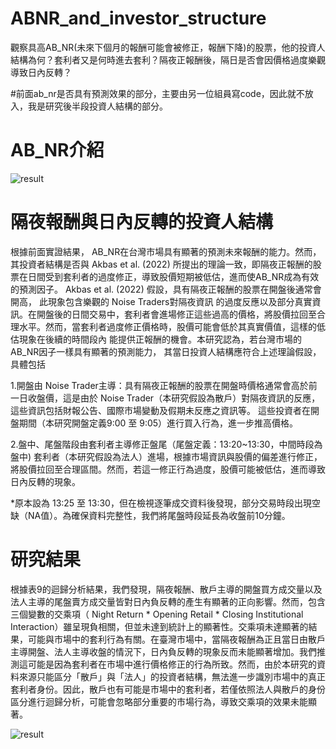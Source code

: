 # ABNR_and_investor_structure
觀察具高AB_NR(未來下個月的報酬可能會被修正，報酬下降)的股票，他的投資人結構為何？套利者又是何時進去套利？隔夜正報酬後，隔日是否會因價格過度樂觀導致日內反轉？

#前面ab_nr是否具有預測效果的部分，主要由另一位組員寫code，因此就不放入，我是研究後半段投資人結構的部分。
# AB_NR介紹

![result](https://i.meee.com.tw/5gx4Oju.png)

# 隔夜報酬與日內反轉的投資人結構
根據前面實證結果， AB_NR在台灣市場具有顯著的預測未來報酬的能力。然而， 其投資者結構是否與 Akbas et al. (2022) 所提出的理論一致，即隔夜正報酬的股票在日間受到套利者的過度修正，導致股價短期被低估，進而使AB_NR成為有效的預測因子。
Akbas et al. (2022) 假設，具有隔夜正報酬的股票在開盤後通常會開高， 此現象包含樂觀的 Noise Traders對隔夜資訊 的過度反應以及部分真實資訊。在開盤後的日間交易中，套利者會進場修正這些過高的價格，將股價拉回至合理水平。然而，當套利者過度修正價格時，股價可能會低於其真實價值，這樣的低估現象在後續的時間段內 能提供正報酬的機會。本研究認為，若台灣市場的AB_NR因子一樣具有顯著的預測能力， 其當日投資人結構應符合上述理論假設，具體包括

1.開盤由 Noise Trader主導：具有隔夜正報酬的股票在開盤時價格通常會高於前一日收盤價，這是由於 Noise Trader（本研究假設為散戶）對隔夜資訊的反應，這些資訊包括財報公告、國際市場變動及假期未反應之資訊等。
這些投資者在開盤期間（本研究開盤定義9:00 至 9:05）進行買入行為，進一步推高價格。

2.盤中、尾盤階段由套利者主導修正盤尾（尾盤定義：13:20~13:30，中間時段為盤中) 套利者（本研究假設為法人）進場，根據市場資訊與股價的偏差進行修正，將股價拉回至合理區間。然而，若這一修正行為過度，股價可能被低估，進而導致日內反轉的現象。

*原本設為 13:25 至 13:30，但在檢視逐筆成交資料後發現，部分交易時段出現空缺（NA值）。為確保資料完整性，我們將尾盤時段延長為收盤前10分鐘。

# 研究結果
根據表9的迴歸分析結果，我們發現，隔夜報酬、散戶主導的開盤買方成交量以及法人主導的尾盤賣方成交量皆對日內負反轉的產生有顯著的正向影響。然而，包含三個變數的交乘項（ Night Return * Opening Retail * Closing Institutional Interaction）雖呈現負相關，但並未達到統計上的顯著性。交乘項未達顯著的結果，可能與市場中的套利行為有關。在臺灣市場中，當隔夜報酬為正且當日由散戶主導開盤、法人主導收盤的情況下，日內負反轉的現象反而未能顯著增加。我們推測這可能是因為套利者在市場中進行價格修正的行為所致。然而，由於本研究的資料來源只能區分「散戶」與「法人」的投資者結構，無法進一步識別市場中的真正套利者身份。因此，散戶也有可能是市場中的套利者，若僅依照法人與散戶的身份區分進行迴歸分析，可能會忽略部分重要的市場行為，導致交乘項的效果未能顯著。

![result](https://i.meee.com.tw/NY4lDl4.png)

